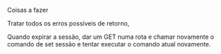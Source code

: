 Coisas a fazer

Tratar todos os erros possíveis de retorno,

Quando expirar a sessão, dar um GET numa rota e chamar novamente o comando de set sessão e tentar executar o comando atual novamente.
